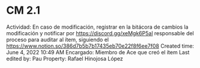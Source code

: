 # CM 2.1

Actividad: En caso de modificación, registrar en la bitácora de cambios la modificación y notificar por https://discord.gg/xeMgk6P5al responsable del proceso para auditar al ítem, siguiendo el https://www.notion.so/386d7b5b7b17435eb70e22f8f6ee7f08 
Created time: June 4, 2022 10:49 AM
Encargado: Miembro de Ace que creó el ítem
Last edited by: Pau
Property: Rafael Hinojosa López